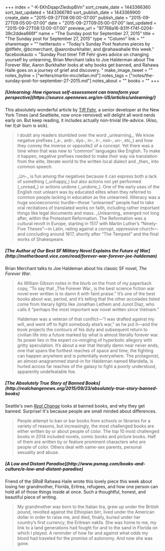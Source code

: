 +++
index = "-K-EKhDqaprZledopBVn"
sort_create_date = 1443366360
sort_last_updated = 1443366780
sort_publish_date = 1443369900
create_date = "2015-09-27T08:06:00-07:00"
publish_date = "2015-09-27T09:05:00-07:00"
date = "2015-09-27T09:05:00-07:00"
last_updated = "2015-09-27T08:13:00-07:00"
preview_url = "97768a16-831f-f74f-0204-39c2ddea666f"
name = "The Sunday post for September 27, 2015"
title = "The Sunday post for September 27, 2015"
type = "Column"
link = ""
shareimage = ""
twitterauto = "Today's Sunday Post features pieces by @tiffehr, @bcmerchant, @aaronburkhalter, and @rahawahaile this week."
facebookauto = "Sunday Post time! Tiff Fehr gives advice on changing yourself by unlearning, Brian Merchant talks to Joe Halderman about The Forever War, Aaron Burkhalter looks at why books get banned, and Rahawa Haile goes on a journey of grief and discovery. "
make_image_tweet = ""
notes_byline = ["writers/martin-mcclellan.md"]
notes_tags = ["notes/the-sunday-post-for-september-27-2015.md"]
notes_about = ""
books = ""
+++
<h5>[Unlearning: How rigorous self-assessment can transform your perspective](https://source.opennews.org/en-US/articles/unlearning/)</h5>

This absolutely wonderful article by [Tiff Fehr](https://twitter.com/tiffehr "Tiff Fehr (@tiffehr) | Twitter"), a senior developer at the New York Times (and Seattleite, now once-removed) will delight all word nerds early on. But keep reading, it includes actually non-trivial life-advice. (Also, her _tl;dr_ burn is sick).

<blockquote>
<p>I doubt any readers stumbled over the word _unlearning_. We know negative prefixes (_a-, anti-, dys-, in-, ir-, non-, un-, etc_) and how they convey the inverse or opposite2 of a concept. Yet there was a time when that was new to “common” languages like English. To make it happen, negative prefixes needed to make their way via translation from the elite, literate world to the written local dialect and _then_ into common speech.</p>

<p>_Un-_ is fun among the negatives because it can express both a lack of something (_unhappy_) but also actions not yet performed (_unread_) or actions undone (_undone_). One of the early uses of the English root unlearn was by educated elites when they referred to common people lacking in education as the unlearned. Illiteracy was a huge socioeconomic hurdle—those “unlearned” people had to take oral recitations of translated works on faith, including rather important things like legal documents and mass. _Unlearning_ emerged not long after, within the Protestant Reformation. The Reformation was a cultural revolt in Europe, starting in 1517 with Martin Luther’s “Ninety-Five Theses”—in Latin, railing against a corrupt, oppressive church—and concluding around 1617, shortly after “The Tempest” and the final works of Shakespeare.</p>
</blockquote>

<h5>[The Author of Our Best SF Military Novel Explains the Future of War](http://motherboard.vice.com/read/forever-war-forever-joe-haldeman)</h5>

Brian Merchant talks to Joe Haldeman about his classic SF novel, _The Forever War_.

<blockquote>

<p> As William Gibson notes in the blurb on the front of my paperback copy, “To say that _The Forever War_ is the best science fiction war novel ever written is to damn it with faint praise.” It’s one of the best books about war, period, and it’s telling that the other accolades listed come from literary lights like Jonathan Lethem and Junot Diaz, who calls it “perhaps the most important war novel written since Vietnam.”
</p>
<p>Haldeman was a veteran of that conflict—“I was drafted against my will, and went off to fight somebody else’s war,” as he put it—and the book projects the contours of his duty and subsequent return to civilian life into a future marked by what is almost literally forever war. Its power lies in the expert co-mingling of hyperbolic allegory with gritty speculation. It’s about a war that literally damn near never ends, one that spans the furthest reaches of space and time; the fighting can happen anywhere and is potentially everywhere. The protagonist, an almost-anagrammed stand-in for Haldeman named Mandella, is hurled across far reaches of the galaxy to fight a poorly understood, apparently undefeatable foe.
</p>
</blockquote>


<h5>[The Absolutely True Story of Banned Books](http://realchangenews.org/2015/09/23/absolutely-true-story-banned-books)</h5>

Seattle's own _[Real Change](http://realchangenews.org/ "Home | Real Change")_ looks at banned books, and why they get banned. Surprise! It's because people are small minded about differences. 

<blockquote>
	People attempt to ban or bar books from schools or libraries for a variety of reasons, but increasingly, the most challenged books are either written by or about people of color. The top 10 most challenged books in 2014 included novels, comic books and picture books. Half of them are written by or feature prominent characters who are people of color. Others deal with same-sex parents, personal sexuality and abuse.
</blockquote>

<h5>[A Low and Distant Paradise](http://www.psmag.com/books-and-culture/a-low-and-distant-paradise)</h5>

Friend of the _SRoB_ Rahawa Haile wrote this lovely piece this week about losing her grandmother, Florida, Eritrea, refugees, and how one person can hold all of those things inside at once. Such a thoughtful, honest, and beautiful piece of writing.

<blockquote>
My grandmother was born to the Italian lira, grew up under the British pound, revolted against the Ethiopian birr, lived under the American dollar in order to raise me, and died, finally, buried under her country’s first currency, the Eritrean nakfa. She was home to me, my link to a land generations had fought for and to the sand in Florida on which I played. A reminder of how far and against what odds my blood had traveled for the promise of autonomy. And now she was gone.
</blockquote>
